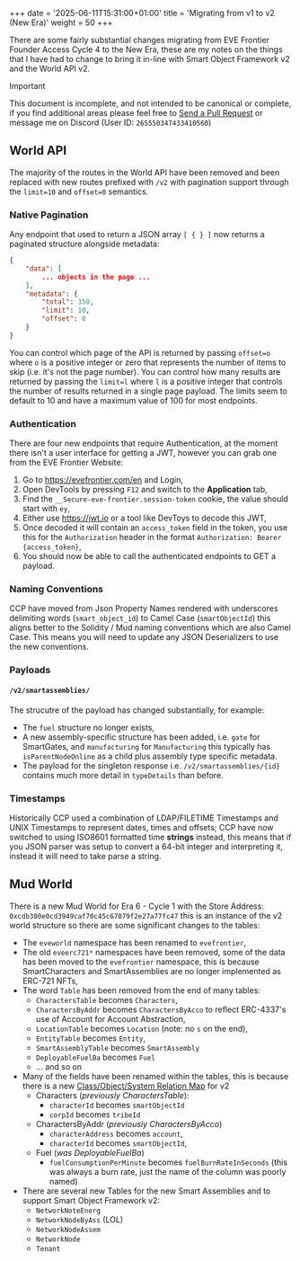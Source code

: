 +++
date = '2025-06-11T15:31:00+01:00'
title = 'Migrating from v1 to v2 (New Era)'
weight = 50
+++

There are some fairly substantial changes migrating from EVE Frontier Founder Access Cycle 4 to the New Era, these are my notes on the things that I have had to change to bring it in-line with Smart Object Framework v2 and the World API v2.

> [!IMPORTANT]
> This document is incomplete, and not intended to be canonical or complete, if you find additional areas please feel free to [Send a Pull Request](https://github.com/Scetrov/frontier.scetrov.live/compare) or message me on Discord (User ID: `265550347433410560`)

## World API

The majority of the routes in the World API have been removed and been replaced with new routes prefixed with `/v2` with pagination support through the `limit=10` and `offset=0` semantics.

### Native Pagination

Any endpoint that used to return a JSON array `[ { } ]` now returns a paginated structure alongside metadata:

```json
{
    "data": [
        ... objects in the page ...
    ],
    "metadata": {
        "total": 350,
        "limit": 10,
        "offset": 0
    }
}
```

You can control which page of the API is returned by passing `offset=o` where `o` is a positive integer or zero that represents the number of items to skip (i.e. it's not the page number). You can control how many results are returned by passing the `limit=l` where `l` is a positive integer that controls the number of results returned in a single page payload. The limits seem to default to 10 and have a maximum value of 100 for most endpoints.

### Authentication

There are four new endpoints that require Authentication, at the moment there isn't a user interface for getting a JWT, however you can grab one from the EVE Frontier Website:

1. Go to https://evefrontier.com/en and Login,
2. Open DevTools by pressing `F12` and switch to the **Application** tab,
3. Find the `__Secure-eve-frontier.session-token` cookie, the value should start with `ey`,
4. Either use https://jwt.io or a tool like DevToys to decode this JWT,
5. Once decoded it will contain an `access_token` field in the token, you use this for the `Authorization` header in the format `Authorization: Bearer {access_token}`,
6. You should now be able to call the authenticated endpoints to GET a payload.

### Naming Conventions

CCP have moved from Json Property Names rendered with underscores delimiting words (`smart_object_id`) to Camel Case (`smartObjectId`) this aligns better to the Solidity / Mud naming conventions which are also Camel Case. This means you will need to update any JSON Deserializers to use the new conventions. 

### Payloads

#### `/v2/smartassemblies/`

The strucutre of the payload has changed substantially, for example:

- The `fuel` structure no longer exists,
- A new assembly-specific structure has been added, i.e. `gate` for SmartGates, and `manufacturing` for `Manufacturing` this typically has `isParentNodeOnline` as a child plus assembly type specific metadata.
- The payload for the singleton response i.e. `/v2/smartassemblies/{id}` contains much more detail in `typeDetails` than before.

### Timestamps

Historically CCP used a combination of LDAP/FILETIME Timestamps and UNIX Timestamps to represent dates, times and offsets; CCP have now switched to using ISO8601 formatted time **strings** instead, this means that if you JSON parser was setup to convert a 64-bit integer and interpreting it, instead it will need to take parse a string.

## Mud World

There is a new Mud World for Era 6 - Cycle 1 with the Store Address: `0xcdb380e0cd3949caf70c45c67079f2e27a77fc47` this is an instance of the v2 world structure so there are some significant changes to the tables:

- The `eveworld` namespace has been renamed to `evefrontier`,
- The old `eveerc721*` namespaces have been removed, some of the data has been moved to the `evefrontier` namespace, this is because SmartCharacters and SmartAssemblies are no longer implemented as ERC-721 NFTs,
- The word `Table` has been removed from the end of many tables:
  - `CharactersTable` becomes `Characters`,
  - `CharactersByAddr` becomes `CharactersByAcco` to reflect ERC-4337's use of Account for Account Abstraction,
  - `LocationTable` becomes `Location` (note: no `s` on the end),
  - `EntityTable` becomes `Entity`,
  - `SmartAssemblyTable` becomes `SmartAssembly`
  - `DeployableFuelBa` becomes `Fuel`
  - ... and so on
- Many of the fields have been renamed within the tables, this is because there is a new [Class/Object/System Relation Map](https://github.com/projectawakening/world-chain-contracts/blob/develop/mud-contracts/smart-object-framework-v2/class_object_system.jpg) for v2
  - Characters (*previously CharactersTable*):
    - `characterId` becomes `smartObjectId`
    - `corpId` becomes `tribeId`
  - CharactersByAddr (*previously CharactersByAcco*)
    - `characterAddress` becomes `account`,
    - `characterId` becomes `smartObjectId`,
  - Fuel (*was DeployableFuelBa*)
    - `fuelConsumptionPerMinute` becomes `fuelBurnRateInSeconds` (this was always a burn rate, just the name of the column was poorly named)
- There are several new Tables for the new Smart Assemblies and to support Smart Object Framework v2:
  - `NetworkNoteEnerg`
  - `NetworkNodeByAss` (LOL)
  - `NetworkNodeAssem`
  - `NetworkNode`
  - `Tenant`